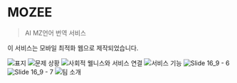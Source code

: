 # MOZEE
> AI MZ언어 번역 서비스

이 서비스는 모바일 최적화 웹으로 제작되었습니다.

![표지](https://github.com/user-attachments/assets/73a8d6c5-7519-4125-a11f-7b1009aa8ced)
![문제 상황](https://github.com/user-attachments/assets/a8fa02f8-1d19-40fe-a8c8-ac7b093bb99e)
![사회적 웰니스와 서비스 연결](https://github.com/user-attachments/assets/cf2a35e8-06a0-45d0-86c6-c597c3b71c71)
![서비스 기능](https://github.com/user-attachments/assets/a44d7262-4fce-46db-aa12-9f50226eaa1d)
![Slide 16_9 - 6](https://github.com/user-attachments/assets/447b206c-7ee0-411e-ac27-5b9de937c258)
![Slide 16_9 - 7](https://github.com/user-attachments/assets/46c178c0-cee4-493a-876b-8982bd4609ed)
![팀 소개](https://github.com/user-attachments/assets/2d8319e1-1304-4970-8b6c-a82625e2450a)

